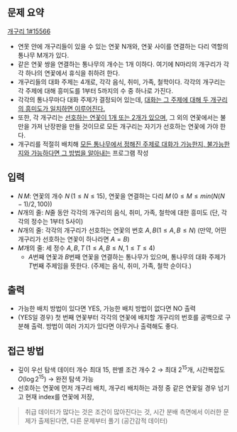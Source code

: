 ## 문제 요약
[개구리 1#15566](https://www.acmicpc.net/problem/15566)
- 연못 안에 개구리들이 있을 수 있는 연꽃 N개와, 연꽃 사이를 연결하는 다리 역할의 통나무 M개가 있다.
- 같은 연꽃 쌍을 연결하는 통나무의 개수는 1개 이하다. 여기에 N마리의 개구리가 각각 하나의 연꽃에서 휴식을 취하려 한다.
- 개구리들의 대화 주제는 4개로, 각각 음식, 취미, 가족, 철학이다. 각각의 개구리는 각 주제에 대해 흥미도를 1부터 5까지의 수 중 하나로 가진다.
- 각각의 통나무마다 대화 주제가 결정되어 있는데, <u>대화는 그 주제에 대해 두 개구리의 흥미도가 일치하면 이루어진다.</u>
- 또한, 각 개구리는 <u>선호하는 연꽃이 1개 또는 2개가 있으며</u>, 그 외의 연꽃에서는 불만을 가져 난장판을 만들 것이므로 모든 개구리는 자기가 선호하는 연꽃에 가야 한다.
- 개구리를 적절히 배치해 <u>모든 통나무에서 정해진 주제로 대화가 가능한지, 불가능한지와 가능하다면 그 방법을 알아내는</u> 프로그램 작성

## 입력
- $N\, M$: 연꽃의 개수 $N\,(1 \le N \le 15)$, 연꽃을 연결하는 다리 $M\,(0 \le M \le min(N(N-1)/2, 100))$
- $N$개의 줄: $N$줄 동안 각각의 개구리의 음식, 취미, 가족, 철학에 대한 흥미도 (단, 각각의 정수는 1부터 5사이)
- $N$개의 줄: 각각의 개구리가 선호하는 연꽃의 번호 $A,\, B (1 \le A,\, B \le N)$ (만약, 어떤 개구리가 선호하는 연꽃이 하나라면 $A = B$)
- $M$개의 줄: 세 정수 $A,\, B,\, T\,(1 \le A,\, B \le N,\, 1 \le T \le 4)$
    - $A$번째 연꽃과 $B$번째 연꽃을 연결하는 통나무가 있으며, 통나무의 대화 주제가 $T$번째 주제임을 뜻한다. (주제는 음식, 취미, 가족, 철학 순이다.)

## 출력
- 가능한 배치 방법이 있다면 YES, 가능한 배치 방법이 없다면 NO 출력
- (YES일 경우) 첫 번째 연꽃부터 각각의 연꽃에 배치할 개구리의 번호를 공백으로 구분해 출력. 방법이 여러 가지가 있다면 아무거나 출력해도 좋다.

## 접근 방법
- 깊이 우선 탐색
    데이터 개수 최대 15, 판별 조건 개수 2 → 최대 $2^{15}$개, 시간복잡도 $O(\log 2^{15})$ → 완전 탐색 가능
- 선호하는 연꽃에 먼저 개구리 배치, 개구리 배치하는 과정 중 같은 연꽃일 경우 넘기고 현재 index를 연꽃에 저장, 


> 취급 데이터가 많다는 것은 조건이 많아진다는 것, 시간 분배 측면에서 이러한 문제가 출제된다면, 다른 문제부터 풀기 (공간감적 데이터)